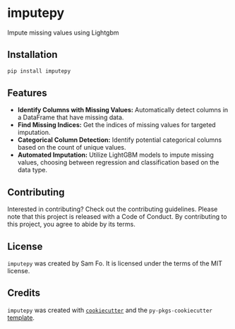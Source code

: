 # imputepy

Impute missing values using Lightgbm

## Installation

```bash
pip install imputepy
```

## Features

- **Identify Columns with Missing Values:** Automatically detect columns in a DataFrame that have missing data.
- **Find Missing Indices:** Get the indices of missing values for targeted imputation.
- **Categorical Column Detection:** Identify potential categorical columns based on the count of unique values.
- **Automated Imputation:** Utilize LightGBM models to impute missing values, choosing between regression and classification based on the data type.

## Contributing

Interested in contributing? Check out the contributing guidelines. Please note that this project is released with a Code of Conduct. By contributing to this project, you agree to abide by its terms.

## License

`imputepy` was created by Sam Fo. It is licensed under the terms of the MIT license.

## Credits

`imputepy` was created with [`cookiecutter`](https://cookiecutter.readthedocs.io/en/latest/) and the `py-pkgs-cookiecutter` [template](https://github.com/py-pkgs/py-pkgs-cookiecutter).
